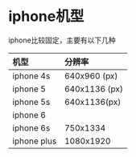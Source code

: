 # iphone机型

iphone比较固定，主要有以下几种

| 机型 | 分辨率 |
| :--- | :--- |
| iphone 4s | 640x960 \(px\) |
| iphone 5 | 640x1136 \(px\) |
| iphone 5s | 640x1136\(px\) |
| iphone 6 |
| iphone 6s | 750x1334 |
| iphone plus | 1080x1920 |

